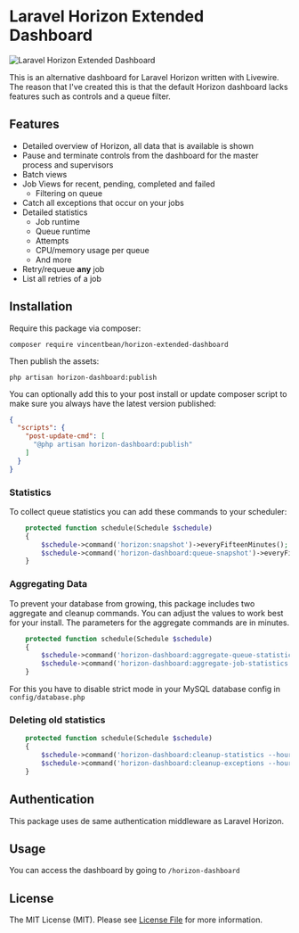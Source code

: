 # Laravel Horizon Extended Dashboard

![Laravel Horizon Extended Dashboard](https://banners.beyondco.de/Horizon%20Extended%20Dashboard.png?theme=dark&packageManager=composer+require&packageName=vincentbean%2Fhorizon-extended-dashboard&pattern=deathStar&style=style_1&description=Alternative+Dashboard+for+Horizon&md=1&showWatermark=0&fontSize=100px&images=cube)

This is an alternative dashboard for Laravel Horizon written with Livewire.
The reason that I've created this is that the default Horizon dashboard lacks features such as controls and a queue filter.

## Features

- Detailed overview of Horizon, all data that is available is shown
- Pause and terminate controls from the dashboard for the master process and supervisors
- Batch views
- Job Views for recent, pending, completed and failed
  - Filtering on queue
- Catch all exceptions that occur on your jobs
- Detailed statistics
  - Job runtime
  - Queue runtime
  - Attempts
  - CPU/memory usage per queue
  - And more
- Retry/requeue **any** job
- List all retries of a job
 

## Installation

Require this package via composer:

```shell
composer require vincentbean/horizon-extended-dashboard
```

Then publish the assets:
```shell
php artisan horizon-dashboard:publish
```

You can optionally add this to your post install or update composer script to make sure you always have the latest version published:
```json
{
  "scripts": {
    "post-update-cmd": [
      "@php artisan horizon-dashboard:publish"
    ]
  }
}
```

### Statistics

To collect queue statistics you can add these commands to your scheduler:
```php
    protected function schedule(Schedule $schedule)
    {
        $schedule->command('horizon:snapshot')->everyFifteenMinutes();
        $schedule->command('horizon-dashboard:queue-snapshot')->everyFifteenMinutes();
    }
```

### Aggregating Data
To prevent your database from growing, this package includes two aggregate and cleanup commands. You can adjust the values to work best for your install.
The parameters for the aggregate commands are in minutes.
```php
    protected function schedule(Schedule $schedule)
    {
        $schedule->command('horizon-dashboard:aggregate-queue-statistics --interval=60 --keep=240')->everyFifteenMinutes();
        $schedule->command('horizon-dashboard:aggregate-job-statistics --interval=15 --keep=60')->everyFifteenMinutes();
    }
```

For this you have to disable strict mode in your MySQL database config in `config/database.php`

### Deleting old statistics
```php
    protected function schedule(Schedule $schedule)
    {
        $schedule->command('horizon-dashboard:cleanup-statistics --hours=168')->daily();
        $schedule->command('horizon-dashboard:cleanup-exceptions --hours=168')->everyFifteenMinutes();
    }
```

## Authentication

This package uses de same authentication middleware as Laravel Horizon. 

## Usage

You can access the dashboard by going to `/horizon-dashboard`

## License

The MIT License (MIT). Please see [License File](LICENSE.md) for more information.
